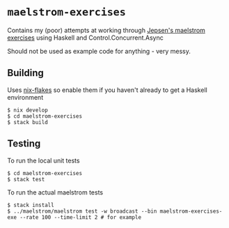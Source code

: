 # `maelstrom-exercises`

Contains my (poor) attempts at working through [Jepsen's maelstrom exercises](https://github.com/jepsen-io/maelstrom) using Haskell and Control.Concurrent.Async

Should not be used as example code for anything - very messy.

## Building

Uses [nix-flakes](https://nixos.wiki/wiki/Flakes) so enable them if you haven't already to get a Haskell environment

	$ nix develop
	$ cd maelstrom-exercises
	$ stack build

## Testing

To run the local unit tests

	$ cd maelstrom-exercises
	$ stack test

To run the actual maelstrom tests

	$ stack install
	$ ../maelstrom/maelstrom test -w broadcast --bin maelstrom-exercises-exe --rate 100 --time-limit 2 # for example

